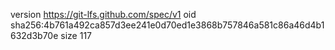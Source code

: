 version https://git-lfs.github.com/spec/v1
oid sha256:4b761a492ca857d3ee241e0d70ed1e3868b757846a581c86a46d4b1632d3b70e
size 117
